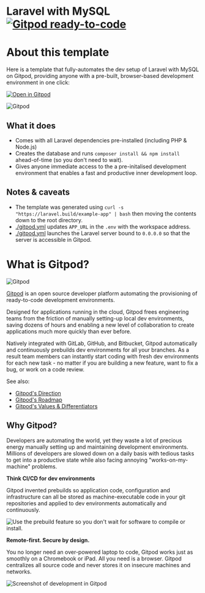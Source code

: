 # Laravel with MySQL [![Gitpod ready-to-code](https://img.shields.io/badge/Gitpod-ready--to--code-908a85?logo=gitpod)](https://gitpod.io/#https://gitpod.io/from-referrer/)

# About this template

Here is a template that fully-automates the dev setup of Laravel with MySQL on Gitpod, providing anyone with a pre-built, browser-based development environment in one click:

[![Open in Gitpod](https://gitpod.io/button/open-in-gitpod.svg)](https://gitpod.io/#https://gitpod.io/#https://gitpod.io/from-referrer/)

![Gitpod](https://user-images.githubusercontent.com/127353/121526330-9d400880-ca3c-11eb-881a-bac157cdbc14.png)

## What it does

* Comes with all Laravel dependencies pre-installed (including PHP & Node.js)
* Creates the database and runs `composer install && npm install` ahead-of-time (so you don't need to wait).
* Gives anyone immediate access to the a pre-initalised development environment that enables a fast and productive inner development loop.


## Notes & caveats

* The template was generated using `curl -s "https://laravel.build/example-app" | bash` then moving the contents down to the root directory.
* [./gitpod.yml](./.gitpod.yml) updates `APP_URL` in the `.env` with the workspace address.
* [./gitpod.yml](./.gitpod.yml) launches the Laravel server bound to `0.0.0.0` so that the server is accessible in Gitpod. 

# What is Gitpod?

![Gitpod](https://user-images.githubusercontent.com/127353/121505345-15e79a80-ca26-11eb-8a95-10ab62c80bf3.png)

[Gitpod](https://www.gitpod.io/?utm_source=github&utm_medium=referral&utm_campaign=template-php-laravel-mysql) is an open source developer platform automating the provisioning of ready-to-code development environments. 

Designed for applications running in the cloud, Gitpod frees engineering teams from the friction of manually setting-up local dev environments, saving dozens of hours and enabling a new level of collaboration to create applications much more quickly than ever before.

Natively integrated with GitLab, GitHub, and Bitbucket, Gitpod automatically and continuously prebuilds dev environments for all your branches. As a result team members can instantly start coding with fresh dev environments for each new task - no matter if you are building a new feature, want to fix a bug, or work on a code review.

See also:

- [Gitpod's Direction](https://www.notion.so/Gitpod-s-Direction-be35d064c0704fbda61c542b84e07ef6)
- [Gitpod's Roadmap](https://www.notion.so/gitpod/Collaborations-with-Gitpod-541ed215197145f1a02f0cd93f8d9f64#30faa38309df4dd0b50535406ed11a70)
- [Gitpod's Values & Differentiators](https://www.notion.so/Values-Differentiators-2ed4c2f93c84499b98e3b5389980992e)

## Why Gitpod?

Developers are automating the world, yet they waste a lot of precious energy manually setting up and maintaining development environments. Millions of developers are slowed down on a daily basis with tedious tasks to get into a productive state while also facing annoying "works-on-my-machine" problems.

**Think CI/CD for dev environments**

Gitpod invented prebuilds so application code, configuration and infrastructure can all be stored as machine-executable code in your git repositories and applied to dev environments automatically and continuously.


![Use the prebuild feature so you don't wait for software to compile or install.](https://user-images.githubusercontent.com/127353/121505536-42031b80-ca26-11eb-9dae-1354b324dbc5.png)

**Remote-first. Secure by design.**

You no longer need an over-powered laptop to code, Gitpod works just as smoothly on a Chromebook or iPad. All you need is a browser. Gitpod centralizes all source code and never stores it on insecure machines and networks.

![Screenshot of development in Gitpod](https://user-images.githubusercontent.com/127353/121505433-2dbf1e80-ca26-11eb-8033-35cf56fea445.jpeg)
